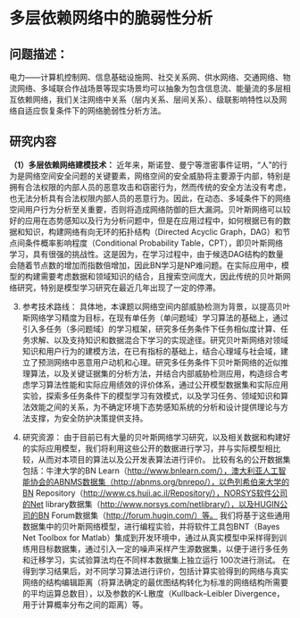 # 多层依赖网络中的脆弱性分析 #

## 问题描述：
电力——计算机控制网、信息基础设施网、社交关系网、供水网络、交通网络、物流网络、多域联合作战场景等现实场景均可以抽象为包含信息流、能量流的多层相互依赖网络，我们关注网络中关系（层内关系、层间关系）、级联影响特性以及网络自适应恢复条件下的网络脆弱性分析方法。
## 研究内容
**（1）多层依赖网络建模技术：**
近年来，斯诺登、曼宁等泄密事件证明，“人”的行为是网络空间安全问题的关键要素，网络空间的安全威胁将主要源于内部，特别是拥有合法权限的内部人员的恶意攻击和窃密行为，然而传统的安全方法没有考虑，也无法分析具有合法权限内部人员的恶意行为。因此，在动态、多域条件下的网络空间用户行为分析至关重要，否则将造成网络防御的巨大漏洞。贝叶斯网络可以较好的应用在态势感知以及行为分析问题中，但是在应用过程中，如何根据已有的数据和知识，构建网络有向无环的拓扑结构（Directed Acyclic Graph，DAG）和节点间条件概率影响程度（Conditional Probability Table，CPT），即贝叶斯网络学习，具有很强的挑战性。这是因为，在学习过程中，由于候选DAG结构的数量会随着节点数的增加而指数倍增加，因此BN学习是NP难问题。在实际应用中，模型的构建需要考虑数据和领域知识的结合，且搜索空间庞大，因此传统的贝叶斯网络研究，特别是模型学习研究在最近几年出现了一定的停滞。

3. 参考技术路线：
具体地，本课题以网络空间内部威胁检测为背景，以提高贝叶斯网络学习精度为目标，在现有单任务（单问题域）学习算法的基础上，通过引入多任务（多问题域）的学习框架，研究多任务条件下任务相似度计算、任务求解、以及支持知识和数据混合下学习的实现途径。研究贝叶斯网络对领域知识和用户行为的建模方法，在已有指标的基础上，结合心理域与社会域，建立了预测网络中恶意用户动机和心理。研究多任务条件下贝叶斯网络的近似推理算法，以及关键证据集的分析方法，并结合内部威胁检测应用，构造综合考虑学习算法性能和实际应用绩效的评价体系，通过公开模型数据集和实际应用实验，探索多任务条件下的模型学习有效模式，以及学习任务、领域知识和算法效能之间的关系，为不确定环境下态势感知系统的分析和设计提供理论与方法支撑，为安全防护决策提供支持。
 
4. 研究资源：
由于目前已有大量的贝叶斯网络学习研究，以及相关数据和构建好的实际应用模型，我们将利用这些公开的数据进行学习，并与实际模型相比较，从而对本项目的算法以及公开发表算法进行评价。
比较有名的公开数据集包括：牛津大学的BN Learn（http://www.bnlearn.com/），澳大利亚人工智能协会的ABNMS数据集（http://abnms.org/bnrepo/），以色列希伯来大学的BN Repository（http://www.cs.huji.ac.il/Repository/），NORSYS软件公司的Net library数据集（http://www.norsys.com/netlibrary/），以及HUGIN公司的BN Forum数据集（http://forum.hugin.com/）等。
我们将基于这些通用数据集中的贝叶斯网络模型，进行编程实验，并将软件工具包BNT（Bayes Net Toolbox for Matlab）集成到开发环境中，通过从真实模型中采样得到训练用目标数据集，通过引入一定的噪声采样产生源数据集，以便于进行多任务和迁移学习，实试验算法均在不同样本数据集上独立运行 100次进行测试。 
在得到学习结果后，对不同学习算法进行评价，包括计算实验得到的网络与真实网络的结构编辑距离（将算法确定的最优图结构转化为标准的网络结构所需要的平均运算总数目），以及参数的K-L散度（Kullback–Leibler Divergence，用于计算概率分布之间的距离）等。

